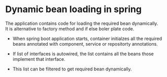 # Dynamic bean loading in spring
The application contains code for loading the required bean dynamically. <br />
It is alternative to factory method and if else boler plate code. <br />

- When spring boot application starts, container initialzes all the required beans
  annotated with component, service or repositorty annotations. <br />

- If list of interfaces is autowired, the list contains all the beans those implement that interface. <br />

- This list can be filtered to get required bean dynamically.
